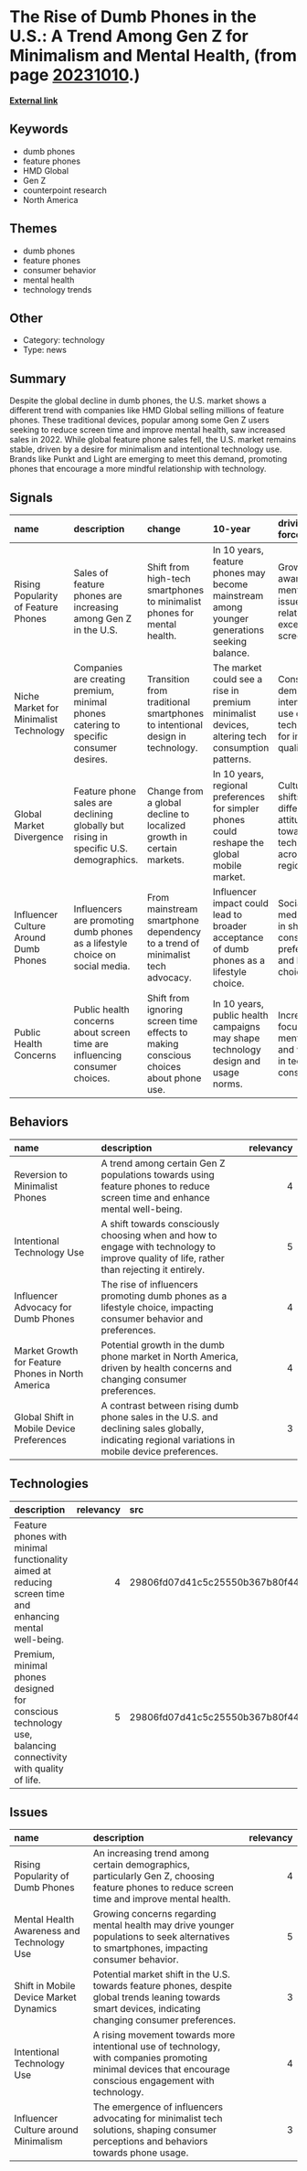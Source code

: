 # __The Rise of Dumb Phones in the U.S.: A Trend Among Gen Z for Minimalism and Mental Health__, (from page [20231010](https://kghosh.substack.com/p/20231010).)

__[External link](https://www.cnbc.com/2023/03/29/dumb-phones-are-on-the-rise-in-the-us-as-gen-z-limits-screen-time.html?utm_source=substack&utm_medium=email)__



## Keywords

* dumb phones
* feature phones
* HMD Global
* Gen Z
* counterpoint research
* North America

## Themes

* dumb phones
* feature phones
* consumer behavior
* mental health
* technology trends

## Other

* Category: technology
* Type: news

## Summary

Despite the global decline in dumb phones, the U.S. market shows a different trend with companies like HMD Global selling millions of feature phones. These traditional devices, popular among some Gen Z users seeking to reduce screen time and improve mental health, saw increased sales in 2022. While global feature phone sales fell, the U.S. market remains stable, driven by a desire for minimalism and intentional technology use. Brands like Punkt and Light are emerging to meet this demand, promoting phones that encourage a more mindful relationship with technology.

## Signals

| name                                   | description                                                                           | change                                                                               | 10-year                                                                                        | driving-force                                                                   |   relevancy |
|:---------------------------------------|:--------------------------------------------------------------------------------------|:-------------------------------------------------------------------------------------|:-----------------------------------------------------------------------------------------------|:--------------------------------------------------------------------------------|------------:|
| Rising Popularity of Feature Phones    | Sales of feature phones are increasing among Gen Z in the U.S.                        | Shift from high-tech smartphones to minimalist phones for mental health.             | In 10 years, feature phones may become mainstream among younger generations seeking balance.   | Growing awareness of mental health issues related to excessive screen time.     |           4 |
| Niche Market for Minimalist Technology | Companies are creating premium, minimal phones catering to specific consumer desires. | Transition from traditional smartphones to intentional design in technology.         | The market could see a rise in premium minimalist devices, altering tech consumption patterns. | Consumer demand for intentional use of technology for improved quality of life. |           4 |
| Global Market Divergence               | Feature phone sales are declining globally but rising in specific U.S. demographics.  | Change from a global decline to localized growth in certain markets.                 | In 10 years, regional preferences for simpler phones could reshape the global mobile market.   | Cultural shifts and differing attitudes towards technology across regions.      |           3 |
| Influencer Culture Around Dumb Phones  | Influencers are promoting dumb phones as a lifestyle choice on social media.          | From mainstream smartphone dependency to a trend of minimalist tech advocacy.        | Influencer impact could lead to broader acceptance of dumb phones as a lifestyle choice.       | Social media's role in shaping consumer preferences and lifestyle choices.      |           3 |
| Public Health Concerns                 | Public health concerns about screen time are influencing consumer choices.            | Shift from ignoring screen time effects to making conscious choices about phone use. | In 10 years, public health campaigns may shape technology design and usage norms.              | Increased focus on mental health and wellness in technology consumption.        |           5 |

## Behaviors

| name                                              | description                                                                                                                                       |   relevancy |
|:--------------------------------------------------|:--------------------------------------------------------------------------------------------------------------------------------------------------|------------:|
| Reversion to Minimalist Phones                    | A trend among certain Gen Z populations towards using feature phones to reduce screen time and enhance mental well-being.                         |           4 |
| Intentional Technology Use                        | A shift towards consciously choosing when and how to engage with technology to improve quality of life, rather than rejecting it entirely.        |           5 |
| Influencer Advocacy for Dumb Phones               | The rise of influencers promoting dumb phones as a lifestyle choice, impacting consumer behavior and preferences.                                 |           4 |
| Market Growth for Feature Phones in North America | Potential growth in the dumb phone market in North America, driven by health concerns and changing consumer preferences.                          |           4 |
| Global Shift in Mobile Device Preferences         | A contrast between rising dumb phone sales in the U.S. and declining sales globally, indicating regional variations in mobile device preferences. |           3 |

## Technologies

| description                                                                                                 |   relevancy | src                              |
|:------------------------------------------------------------------------------------------------------------|------------:|:---------------------------------|
| Feature phones with minimal functionality aimed at reducing screen time and enhancing mental well-being.    |           4 | 29806fd07d41c5c25550b367b80f445c |
| Premium, minimal phones designed for conscious technology use, balancing connectivity with quality of life. |           5 | 29806fd07d41c5c25550b367b80f445c |

## Issues

| name                                       | description                                                                                                                                                 |   relevancy |
|:-------------------------------------------|:------------------------------------------------------------------------------------------------------------------------------------------------------------|------------:|
| Rising Popularity of Dumb Phones           | An increasing trend among certain demographics, particularly Gen Z, choosing feature phones to reduce screen time and improve mental health.                |           4 |
| Mental Health Awareness and Technology Use | Growing concerns regarding mental health may drive younger populations to seek alternatives to smartphones, impacting consumer behavior.                    |           5 |
| Shift in Mobile Device Market Dynamics     | Potential market shift in the U.S. towards feature phones, despite global trends leaning towards smart devices, indicating changing consumer preferences.   |           3 |
| Intentional Technology Use                 | A rising movement towards more intentional use of technology, with companies promoting minimal devices that encourage conscious engagement with technology. |           4 |
| Influencer Culture around Minimalism       | The emergence of influencers advocating for minimalist tech solutions, shaping consumer perceptions and behaviors towards phone usage.                      |           3 |